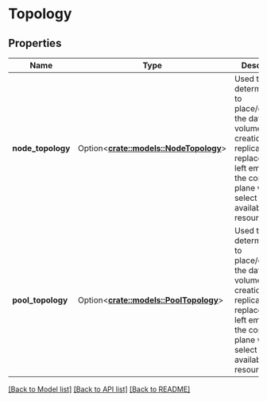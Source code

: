 # Topology

## Properties

Name | Type | Description | Notes
------------ | ------------- | ------------- | -------------
**node_topology** | Option<[**crate::models::NodeTopology**](.md)> | Used to determine how to place/distribute the data during volume creation and replica replacement.  If left empty then the control plane will select from all available resources. | [optional]
**pool_topology** | Option<[**crate::models::PoolTopology**](.md)> | Used to determine how to place/distribute the data during volume creation and replica replacement.  If left empty then the control plane will select from all available resources. | [optional]


[[Back to Model list]](../README.md#documentation-for-models) [[Back to API list]](../README.md#documentation-for-api-endpoints) [[Back to README]](../README.md)

